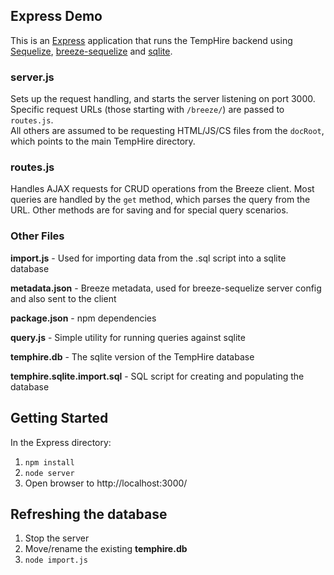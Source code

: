 ﻿## Express Demo

This is an [Express](http://expressjs.com/) application that runs the TempHire backend using [Sequelize](http://docs.sequelizejs.com/en/latest/), 
[breeze-sequelize](http://breeze.github.io/doc-node-sequelize/introduction.html) and [sqlite](https://github.com/mapbox/node-sqlite3).

### server.js
Sets up the request handling, and starts the server listening on port 3000.  
Specific request URLs (those starting with `/breeze/`) are passed to `routes.js`.  
All others are assumed to be requesting HTML/JS/CS files from the `docRoot`, which points to the main TempHire directory.

### routes.js
Handles AJAX requests for CRUD operations from the Breeze client.  Most queries are handled by the `get` method, which parses the query from the URL.
Other methods are for saving and for special query scenarios.

### Other Files

**import.js** - Used for importing data from the .sql script into a sqlite database

**metadata.json** - Breeze metadata, used for breeze-sequelize server config and also sent to the client

**package.json** - npm dependencies

**query.js** - Simple utility for running queries against sqlite

**temphire.db** - The sqlite version of the TempHire database

**temphire.sqlite.import.sql** - SQL script for creating and populating the database 

## Getting Started

In the Express directory:

1. `npm install`
2. `node server`
3. Open browser to http://localhost:3000/

## Refreshing the database

1. Stop the server
2. Move/rename the existing **temphire.db**
3. `node import.js` 
